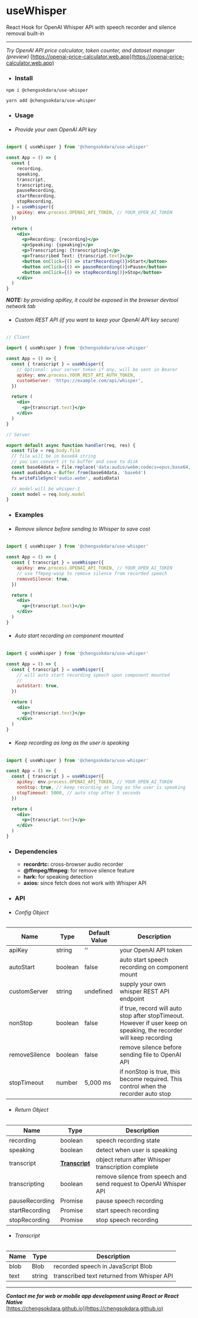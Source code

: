 # useWhisper

React Hook for OpenAI Whisper API with speech recorder and silence removal built-in

---

_Try OpenAI API price calculator, token counter, and dataset manager (preview)_
[https://openai-price-calculator.web.app](https://openai-price-calculator.web.app)

- ### Install

`npm i @chengsokdara/use-whisper`

`yarn add @chengsokdara/use-whisper`

- ### Usage

- ###### Provide your own OpenAI API key

```jsx
import { useWhisper } from '@chengsokdara/use-whisper'

const App = () => {
  const {
    recording,
    speaking,
    transcript,
    transcripting,
    pauseRecording,
    startRecording,
    stopRecording,
  } = useWhisper({
    apiKey: env.process.OPENAI_API_TOKEN, // YOUR_OPEN_AI_TOKEN
  })

  return (
    <div>
      <p>Recording: {recording}</p>
      <p>Speaking: {speaking}</p>
      <p>Transcripting: {transcripting}</p>
      <p>Transcribed Text: {transcript.text}</p>
      <button onClick={() => startRecording()}>Start</button>
      <button onClick={() => pauseRecording()}>Pause</button>
      <button onClick={() => stopRecording()}>Stop</button>
    </div>
  )
}
```

_**NOTE:** by providing apiKey, it could be exposed in the browser devtool network tab_

- ###### Custom REST API (if you want to keep your OpenAI API key secure)

```jsx
// Client

import { useWhisper } from '@chengsokdara/use-whisper'

const App = () => {
  const { transcript } = useWhisper({
    // Optional: your server token if any, will be sent in Bearer
    apiKey: env.process.YOUR_REST_API_AUTH_TOKEN,
    customServer: 'https://example.com/api/whisper',
  })

  return (
    <div>
      <p>{transcript.text}</p>
    </div>
  )
}
```

```javascript
// Server

export default async function handler(req, res) {
  const file = req.body.file
  // file will be in base64 string
  // you can convert it to buffer and save to disk
  const base64data = file.replace('data:audio/webm;codecs=opus;base64,', '')
  const audioData = Buffer.from(base64data, 'base64')
  fs.writeFileSync('audio.webm', audioData)

  // model will be whisper-1
  const model = req.body.model
}
```

- ### Examples

- ###### Remove silence before sending to Whisper to save cost

```jsx
import { useWhisper } from '@chengsokdara/use-whisper'

const App = () => {
  const { transcript } = useWhisper({
    apiKey: env.process.OPENAI_API_TOKEN, // YOUR_OPEN_AI_TOKEN
    // use ffmpeg-wasp to remove silence from recorded speech
    removeSilence: true,
  })

  return (
    <div>
      <p>{transcript.text}</p>
    </div>
  )
}
```

- ###### Auto start recording on component mounted

```jsx
import { useWhisper } from '@chengsokdara/use-whisper'

const App = () => {
  const { transcript } = useWhisper({
    // will auto start recording speech upon component mounted
    //
    autoStart: true,
  })

  return (
    <div>
      <p>{transcript.text}</p>
    </div>
  )
}
```

- ###### Keep recording as long as the user is speaking

```jsx
import { useWhisper } from '@chengsokdara/use-whisper'

const App = () => {
  const { transcript } = useWhisper({
    apiKey: env.process.OPENAI_API_TOKEN, // YOUR_OPEN_AI_TOKEN
    nonStop: true, // keep recording as long as the user is speaking
    stopTimeout: 5000, // auto stop after 5 seconds
  })

  return (
    <div>
      <p>{transcript.text}</p>
    </div>
  )
}
```

- ### Dependencies

  - **recordrtc:** cross-browser audio recorder
  - **@ffmpeg/ffmpeg:** for remove silence feature
  - **hark:** for speaking detection
  - **axios:** since fetch does not work with Whisper API

- ### API

- ###### Config Object

| Name          | Type    | Default Value | Description                                                                                                          |
| ------------- | ------- | ------------- | -------------------------------------------------------------------------------------------------------------------- |
| apiKey        | string  | ''            | your OpenAI API token                                                                                                |
| autoStart     | boolean | false         | auto start speech recording on component mount                                                                       |
| customServer  | string  | undefined     | supply your own whisper REST API endpoint                                                                            |
| nonStop       | boolean | false         | if true, record will auto stop after stopTimeout. However if user keep on speaking, the recorder will keep recording |
| removeSilence | boolean | false         | remove silence before sending file to OpenAI API                                                                     |
| stopTimeout   | number  | 5,000 ms      | if nonStop is true, this become required. This control when the recorder auto stop                                   |

- ###### Return Object

| Name           | Type                          | Description                                                       |
| -------------- | ----------------------------- | ----------------------------------------------------------------- |
| recording      | boolean                       | speech recording state                                            |
| speaking       | boolean                       | detect when user is speaking                                      |
| transcript     | [**Transcript**](#transcript) | object return after Whisper transcription complete                |
| transcripting  | boolean                       | remove silence from speech and send request to OpenAI Whisper API |
| pauseRecording | Promise                       | pause speech recording                                            |
| startRecording | Promise                       | start speech recording                                            |
| stopRecording  | Promise                       | stop speech recording                                             |

- ###### Transcript

| Name | Type   | Description                                |
| ---- | ------ | ------------------------------------------ |
| blob | Blob   | recorded speech in JavaScript Blob         |
| text | string | transcribed text returned from Whisper API |

---

**_Contact me for web or mobile app development using React or React Native_**  
[https://chengsokdara.github.io](https://chengsokdara.github.io)
